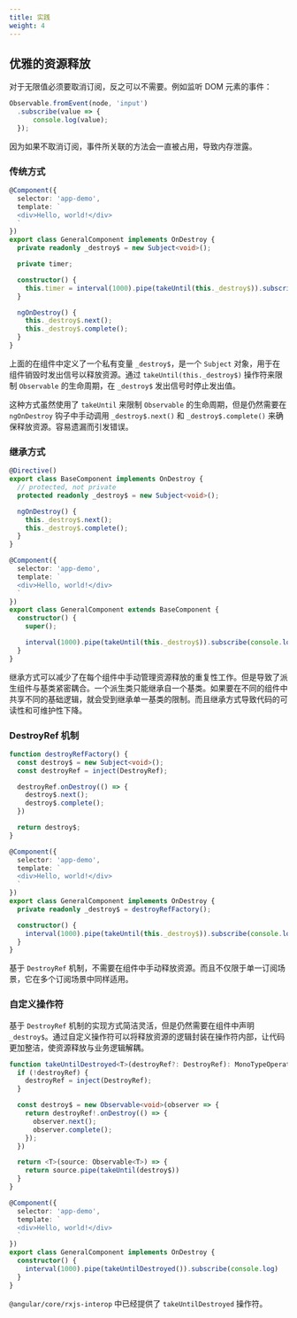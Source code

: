 ```yaml
---
title: 实践
weight: 4
---
```


## 优雅的资源释放

对于无限值必须要取消订阅，反之可以不需要。例如监听 DOM 元素的事件：

```typescript
Observable.fromEvent(node, 'input')
  .subscribe(value => {
      console.log(value);
  });
```

因为如果不取消订阅，事件所关联的方法会一直被占用，导致内存泄露。

### 传统方式

```typescript
@Component({
  selector: 'app-demo',
  template: `
  <div>Hello, world!</div>
  `
})
export class GeneralComponent implements OnDestroy {
  private readonly _destroy$ = new Subject<void>();

  private timer; 

  constructor() {
    this.timer = interval(1000).pipe(takeUntil(this._destroy$)).subscribe(console.log);
  }

  ngOnDestroy() {
    this._destroy$.next();
    this._destroy$.complete();
  }
}
```

上面的在组件中定义了一个私有变量 `_destroy$`，是一个 `Subject` 对象，用于在组件销毁时发出信号以释放资源。通过 `takeUntil(this._destroy$)` 操作符来限制 `Observable` 的生命周期，在 `_destroy$` 发出信号时停止发出值。

这种方式虽然使用了 `takeUntil` 来限制 `Observable` 的生命周期，但是仍然需要在 `ngOnDestroy` 钩子中手动调用 `_destroy$.next()` 和 `_destroy$.complete()` 来确保释放资源。容易遗漏而引发错误。


### 继承方式

```typescript
@Directive()
export class BaseComponent implements OnDestroy {
  // protected, not private
  protected readonly _destroy$ = new Subject<void>();

  ngOnDestroy() {
    this._destroy$.next();
    this._destroy$.complete();
  }
}

@Component({
  selector: 'app-demo',
  template: `
  <div>Hello, world!</div>
  `
})
export class GeneralComponent extends BaseComponent {
  constructor() {
    super();

    interval(1000).pipe(takeUntil(this._destroy$)).subscribe(console.log);
  }
}
```

继承方式可以减少了在每个组件中手动管理资源释放的重复性工作。但是导致了派生组件与基类紧密耦合。一个派生类只能继承自一个基类。如果要在不同的组件中共享不同的基础逻辑，就会受到继承单一基类的限制。而且继承方式导致代码的可读性和可维护性下降。

### DestroyRef 机制

```typescript
function destroyRefFactory() {
  const destroy$ = new Subject<void>();
  const destroyRef = inject(DestroyRef);

  destroyRef.onDestroy(() => {
    destroy$.next();
    destroy$.complete();
  })

  return destroy$;
}

@Component({
  selector: 'app-demo',
  template: `
  <div>Hello, world!</div>
  `
})
export class GeneralComponent implements OnDestroy {
  private readonly _destroy$ = destroyRefFactory();

  constructor() {
    interval(1000).pipe(takeUntil(this._destroy$)).subscribe(console.log)
  }
}
```

基于 `DestroyRef` 机制，不需要在组件中手动释放资源。而且不仅限于单一订阅场景，它在多个订阅场景中同样适用。

### 自定义操作符

基于 `DestroyRef` 机制的实现方式简洁灵活，但是仍然需要在组件中声明 `_destroy$`。通过自定义操作符可以将释放资源的逻辑封装在操作符内部，让代码更加整洁，使资源释放与业务逻辑解耦。

```typescript
function takeUntilDestroyed<T>(destroyRef?: DestroyRef): MonoTypeOperatorFunction<T> {
  if (!destroyRef) {
    destroyRef = inject(DestroyRef);
  }

  const destroy$ = new Observable<void>(observer => {
    return destroyRef!.onDestroy(() => {
      observer.next();
      observer.complete();
    });
  })

  return <T>(source: Observable<T>) => {
    return source.pipe(takeUntil(destroy$))
  }
}

@Component({
  selector: 'app-demo',
  template: `
  <div>Hello, world!</div>
  `
})
export class GeneralComponent implements OnDestroy {
  constructor() {
    interval(1000).pipe(takeUntilDestroyed()).subscribe(console.log)
  }
}
```

`@angular/core/rxjs-interop` 中已经提供了 `takeUntilDestroyed` 操作符。


